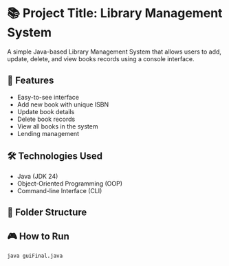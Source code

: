 # 📚 Project Title: Library Management System

A simple Java-based Library Management System that allows users to add, update, delete, and view books records using a console interface.

## 🚀 Features
- Easy-to-see interface
- Add new book with unique ISBN
- Update book details
- Delete book records
- View all books in the system
- Lending management

## 🛠️ Technologies Used
- Java (JDK 24)
- Object-Oriented Programming (OOP)
- Command-line Interface (CLI)

## 📁 Folder Structure

## 🎮 How to Run
```bash
java guiFinal.java

